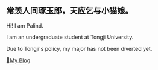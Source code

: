## 常羡人间琢玉郎，天应乞与小猫娘。
Hi! I am Palind.

I am an undergraduate student at Tongji University.

Due to Tongji's policy, my major has not been diverted yet.

[🔗My Blog](https://palind-rome.github.io/)

<!--
**Palind-Rome/Palind-Rome** is a ✨ _special_ ✨ repository because its `README.md` (this file) appears on your GitHub profile.

Here are some ideas to get you started:

- 🔭 I’m currently working on ...
- 🌱 I’m currently learning ...
- 👯 I’m looking to collaborate on ...
- 🤔 I’m looking for help with ...
- 💬 Ask me about ...
- 📫 How to reach me: ...
- 😄 Pronouns: ...
- ⚡ Fun fact: ...
-->
